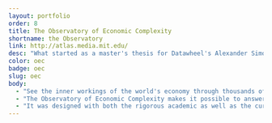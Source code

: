 ```yaml
---
layout: portfolio
order: 8
title: The Observatory of Economic Complexity
shortname: the Observatory
link: http://atlas.media.mit.edu/
desc: "What started as a master's thesis for Datawheel's Alexander Simoes has since become the internet's epicenter of international trade data. The Observatory of Economic Complexity visualizes over 50 years of UN Comtrade data in one easy to use, public interface. Using a new form of visualization known as the Product Space, the OEC provides its users with coherent visual narratives about the trade economies of over 200 countries."
color: oec
badge: oec
slug: oec
body:
  - "See the inner workings of the world's economy through thousands of custom visualizations, presented with comprehensive controls for precise exploration."
  - "The Observatory of Economic Complexity makes it possible to answer specific, fundamental questions regarding product trade, economic complexity, and trends over time."
  - "It was designed with both the rigorous academic as well as the curious observer in mind. Despite the platform's simple and intuitive design, the OEC makes it possible to make sense of the complexities of the world's economy."
---
```

